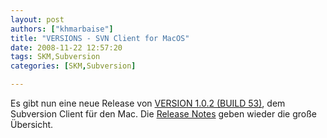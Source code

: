 ```yaml
---
layout: post
authors: ["khmarbaise"]
title: "VERSIONS - SVN Client for MacOS"
date: 2008-11-22 12:57:20
tags: SKM,Subversion
categories: [SKM,Subversion]

---
```

Es gibt nun eine neue Release von <a href="http://www.versionsapp.com/">VERSION 1.0.2 (BUILD 53)</a>, dem Subversion Client für den Mac. Die <a href="http://www.versionsapp.com/releasenotes">Release Notes</a> geben wieder die große Übersicht.
